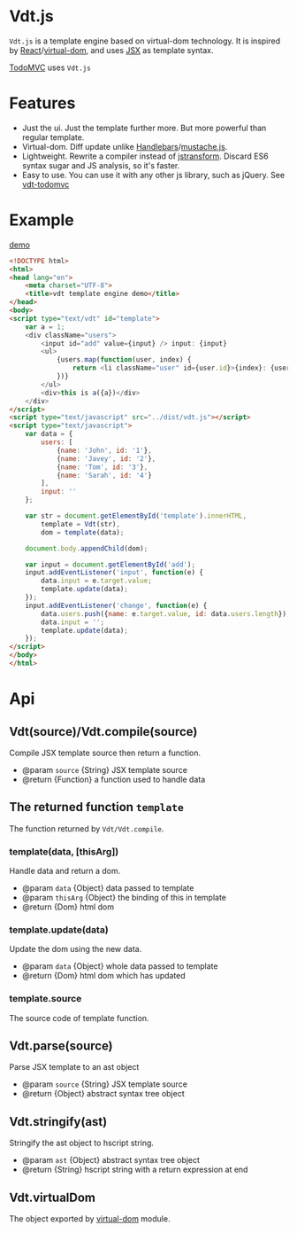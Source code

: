 # Vdt.js

`Vdt.js` is a template engine based on virtual-dom technology.
It is inspired by [React](https://github.com/facebook/react)/[virtual-dom](https://github.com/Matt-Esch/virtual-dom),
and uses [JSX](https://facebook.github.io/react/docs/jsx-in-depth.html) as template syntax.

[TodoMVC](http://javey.github.io/vdt-todomvc/) uses `Vdt.js`

# Features

* Just the ui. Just the template further more. But more powerful than regular template.
* Virtual-dom. Diff update unlike [Handlebars](https://github.com/daaain/Handlebars)/[mustache.js](https://github.com/janl/mustache.js).
* Lightweight. Rewrite a compiler instead of [jstransform](https://github.com/facebook/jstransform). Discard ES6 syntax sugar and JS analysis, so it's faster.
* Easy to use. You can use it with any other js library, such as jQuery. See [vdt-todomvc](https://github.com/Javey/vdt-todomvc)

# Example

[demo](http://javey.github.io/vdt/demo.html)

```html
<!DOCTYPE html>
<html>
<head lang="en">
    <meta charset="UTF-8">
    <title>vdt template engine demo</title>
</head>
<body>
<script type="text/vdt" id="template">
    var a = 1;
    <div className="users">
        <input id="add" value={input} /> input: {input}
        <ul>
            {users.map(function(user, index) {
                return <li className="user" id={user.id}>{index}: {user.name}</li>
            })}
        </ul>
        <div>this is a({a})</div>
    </div>
</script>
<script type="text/javascript" src="../dist/vdt.js"></script>
<script type="text/javascript">
    var data = {
        users: [
            {name: 'John', id: '1'},
            {name: 'Javey', id: '2'},
            {name: 'Tom', id: '3'},
            {name: 'Sarah', id: '4'}
        ],
        input: ''
    };

    var str = document.getElementById('template').innerHTML,
        template = Vdt(str),
        dom = template(data);

    document.body.appendChild(dom);

    var input = document.getElementById('add');
    input.addEventListener('input', function(e) {
        data.input = e.target.value;
        template.update(data);
    });
    input.addEventListener('change', function(e) {
        data.users.push({name: e.target.value, id: data.users.length});
        data.input = '';
        template.update(data);
    });
</script>
</body>
</html>
```

# Api

## Vdt(source)/Vdt.compile(source)

Compile JSX template source then return a function.

* @param `source` {String} JSX template source
* @return {Function} a function used to handle data

## The returned function `template`

The function returned by `Vdt/Vdt.compile`.

### template(data, [thisArg])

Handle data and return a dom.

* @param `data` {Object} data passed to template
* @param `thisArg` {Object} the binding of this in template
* @return {Dom} html dom

### template.update(data)

Update the dom using the new data.

* @param `data` {Object} whole data passed to template
* @return {Dom} html dom which has updated

### template.source

The source code of template function.

## Vdt.parse(source)

Parse JSX template to an ast object

* @param `source` {String} JSX template source
* @return {Object} abstract syntax tree object

## Vdt.stringify(ast)

Stringify the ast object to hscript string.

* @param `ast` {Object} abstract syntax tree object
* @return {String} hscript string with a return expression at end

## Vdt.virtualDom

The object exported by [virtual-dom](https://github.com/Matt-Esch/virtual-dom) module.
